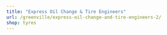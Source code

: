 ```yaml
---
title: "Express Oil Change & Tire Engineers"
url: /greenville/express-oil-change-and-tire-engineers-2/
shop: tyres
---
```

